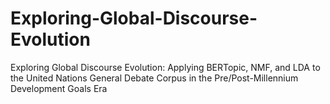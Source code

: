 # Exploring-Global-Discourse-Evolution
Exploring Global Discourse Evolution: Applying BERTopic, NMF, and LDA to the United Nations General Debate Corpus in the Pre/Post-Millennium Development Goals Era

